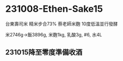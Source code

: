 # 231008-Ethen-Sake15

台東壽司米 精米步合73% 蔡老師米麴 10度低溫並行發酵

米2746g->飯3896g, 米麴1kg, 乳酸3g, #6, 水4L

## 231015降至零度準備收酒